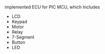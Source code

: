 implemented ECU for PIC MCU, which Includes
<ul>
  <li>LCD</li>
  <li>Keypad</li>
  <li>Motor</li>
  <li>Relay</li>
  <li>7-Segment</li>
  <li>Button</li>
  <li>LED</li>
</ul>

